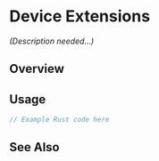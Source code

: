 # Device Extensions

*(Description needed...)*

## Overview

## Usage

```rust
// Example Rust code here
```

## See Also


